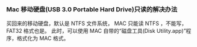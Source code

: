 ### Mac 移动硬盘(USB 3.0 Portable Hard Drive)只读的解决办法
买回来的移动硬盘，默认是 NTFS 文件系统， MAC 只能读 NTFS ，不能写，FAT32 格式也是。
此时，可以使用 MAC 自带的“磁盘工具(Disk Utility.app)”程序，格式化为 MAC 格式。